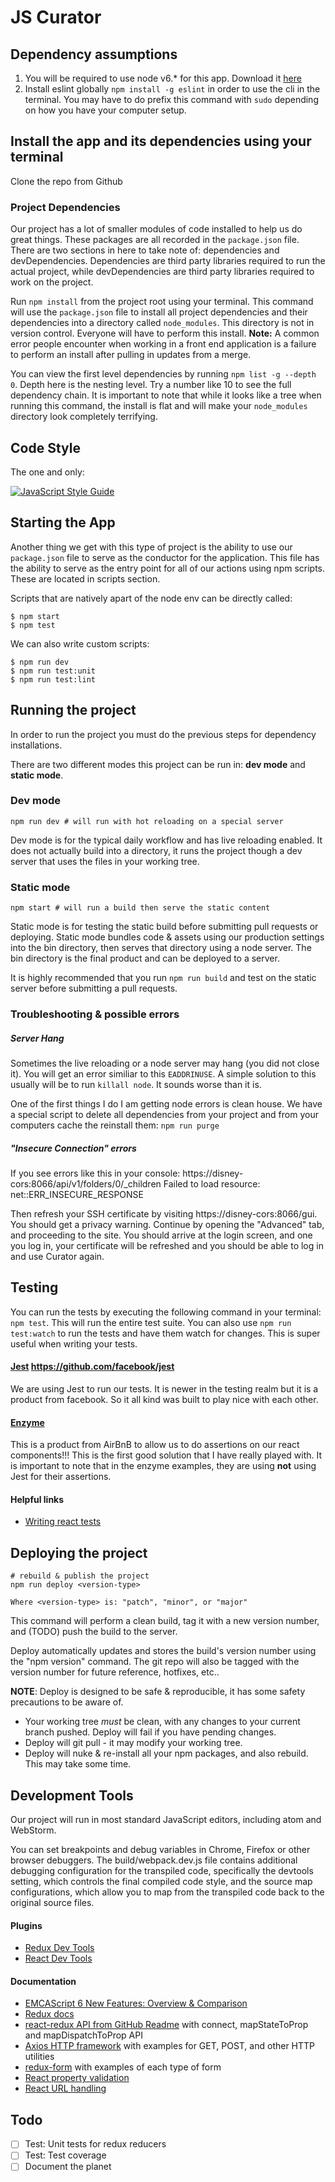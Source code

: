 # JS Curator

## Dependency assumptions

1. You will be required to use node v6.* for this app.  Download it [here](https://nodejs.org/en/)
1. Install eslint globally `npm install -g eslint` in order to use the cli in the terminal.  You may have to do prefix this command with `sudo` depending on how you have your computer setup.

## Install the app and its dependencies using your terminal

Clone the repo from Github

### Project Dependencies

Our project has a lot of smaller modules of code installed to help us do great things.  These packages are all recorded in the `package.json` file.  There are two sections in here to take note of: dependencies and devDependencies.  Dependencies are third party libraries required to run the actual project, while devDependencies are third party libraries required to work on the project.

Run `npm install` from the project root using your terminal.  This command will use the `package.json` file to install all project dependencies and their dependencies into a directory called `node_modules`.  This directory is not in version control.  Everyone will have to perform this install.  **Note:** A common error people encounter when working in a front end application is a failure to perform an install after pulling in updates from a merge.

You can view the first level dependencies by running `npm list -g --depth 0`.  Depth here is the nesting level.  Try a number like 10 to see the full dependency chain.  It is important to note that while it looks like a tree when running this command, the install is flat and will make your `node_modules` directory look completely terrifying.

## Code Style

The one and only:

[![JavaScript Style Guide](https://cdn.rawgit.com/feross/standard/master/badge.svg)](https://github.com/feross/standard)

## Starting the App

Another thing we get with this type of project is the ability to use our `package.json` file to serve as the conductor for the application.  This file has the ability to serve as the entry point for all of our actions using npm scripts.  These are located in scripts section.

Scripts that are natively apart of the node env can be directly called:

```
$ npm start
$ npm test
```

We can also write custom scripts:

```
$ npm run dev
$ npm run test:unit
$ npm run test:lint
```

## Running the project

In order to run the project you must do the previous steps for dependency installations.

There are two different modes this project can be run in: __dev mode__ and __static mode__.

### Dev mode

```
npm run dev # will run with hot reloading on a special server
```

Dev mode is for the typical daily workflow and has live reloading enabled. It does not actually build into a directory, it runs the project though a dev server that uses the files in your working tree.

### Static mode

```
npm start # will run a build then serve the static content
```

Static mode is for testing the static build before submitting pull requests or deploying. Static mode bundles code & assets using our production settings into the bin directory, then serves that directory using a node server.  The bin directory is the final product and can be deployed to a server.

It is highly recommended that you run `npm run build` and test on the static server before submitting a pull requests.

### Troubleshooting & possible errors

##### Server Hang

Sometimes the live reloading or a node server may hang (you did not close it).  You will get an error similiar to this `EADDRINUSE`.  A simple solution to this usually will be to run `killall node`.  It sounds worse than it is.

One of the first things I do I am getting node errors is clean house.  We have a special script to delete all dependencies from your project and from your computers cache the reinstall them: `npm run purge`

##### "Insecure Connection" errors

If you see errors like this in your console:
https://disney-cors:8066/api/v1/folders/0/_children Failed to load resource: net::ERR_INSECURE_RESPONSE

Then refresh your SSH certificate by visiting https://disney-cors:8066/gui. You should get a privacy warning. Continue by opening the "Advanced" tab, and proceeding to the site. You should arrive at the login screen, and one you log in, your certificate will be refreshed and you should be able to log in and use Curator again.

## Testing

You can run the tests by executing the following command in your terminal: `npm test`.  This will run the entire test suite.  You can also use `npm run test:watch` to run the tests and have them watch for changes.  This is super useful when writing your tests.

#### [Jest](https://facebook.github.io/jest/) https://github.com/facebook/jest

We are using Jest to run our tests.  It is newer in the testing realm but it is a product from facebook.  So it all kind was built to play nice with each other.

#### [Enzyme](http://airbnb.io/enzyme/)

This is a product from AirBnB to allow us to do assertions on our react components!!!  This is the first good solution that I have really played with.  It is important to note that in the enzyme examples, they are using **not** using Jest for their assertions.

#### Helpful links

- [Writing react tests](https://github.com/reactjs/redux/blob/master/docs/recipes/WritingTests.md)

## Deploying the project

```
# rebuild & publish the project
npm run deploy <version-type>

Where <version-type> is: "patch", "minor", or "major"
```

This command will perform a clean build, tag it with a new version number, and (TODO) push the build to the server.

Deploy automatically updates and stores the build's version number using the "npm version" command. The git repo will also be tagged with the version number for future reference, hotfixes, etc..

**NOTE**: Deploy is designed to be safe & reproducible, it has some safety precautions to be aware of.

- Your working tree *must* be clean, with any changes to your current branch pushed. Deploy will fail if you have pending changes.
- Deploy will git pull - it may modify your working tree.
- Deploy will nuke & re-install all your npm packages, and also rebuild. This may take some time.

## Development Tools

Our project will run in most standard JavaScript editors, including atom
and WebStorm.

You can set breakpoints and debug variables in Chrome, Firefox or
other browser debuggers. The build/webpack.dev.js file contains
additional debugging configuration for the transpiled code, specifically
the devtools setting, which controls the final compiled code style, and
the source map configurations, which allow you to map from the transpiled
code back to the original source files.

#### Plugins

* [Redux Dev Tools](https://github.com/gaearon/redux-devtools)
* [React Dev Tools](https://github.com/facebook/react-devtools)

#### Documentation

- [EMCAScript 6 New Features: Overview & Comparison](http://es6-features.org)
- [Redux docs](http://redux.js.org/)
- [react-redux API from GitHub Readme](https://github.com/reactjs/react-redux/blob/master/docs/api.md) with connect, mapStateToProp and mapDispatchToProp API
- [Axios HTTP framework](https://github.com/mzabriskie/axios) with examples for GET, POST, and other HTTP utilities
- [redux-form](http://redux-form.com/6.0.5/docs/GettingStarted.md/) with examples of each type of form
- [React property validation](https://facebook.github.io/react/docs/reusable-components.html)
- [React URL handling](https://blog.marvelapp.com/managing-the-url-in-a-redux-app/)

## Todo

- [ ] Test: Unit tests for redux reducers
- [ ] Test: Test coverage
- [ ] Document the planet
